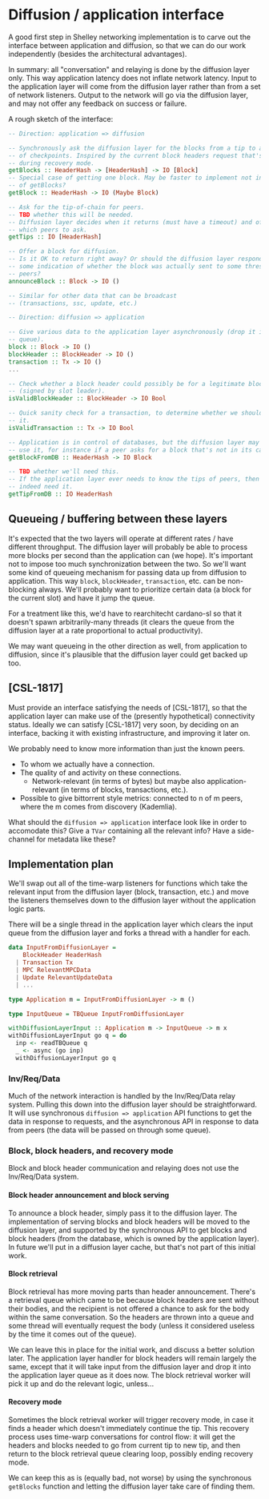 # Diffusion / application interface

A good first step in Shelley networking implementation is to carve out the
interface between application and diffusion, so that we can do our work
independently (besides the architectural advantages).

In summary: all "conversation" and relaying is done by the diffusion layer
only. This way application latency does not inflate network latency. Input to
the application layer will come from the diffusion layer rather than from a
set of network listeners. Output to the network will go via the diffusion
layer, and may not offer any feedback on success or failure. 

A rough sketch of the interface:

```Haskell
-- Direction: application => diffusion

-- Synchronously ask the diffusion layer for the blocks from a tip to a set
-- of checkpoints. Inspired by the current block headers request that's made
-- during recovery mode.
getBlocks :: HeaderHash -> [HeaderHash] -> IO [Block]
-- Special case of getting one block. May be faster to implement not in terms
-- of getBlocks?
getBlock :: HeaderHash -> IO (Maybe Block)

-- Ask for the tip-of-chain for peers.
-- TBD whether this will be needed.
-- Diffusion layer decides when it returns (must have a timeout) and of course
-- which peers to ask.
getTips :: IO [HeaderHash]

-- Offer a block for diffusion.
-- Is it OK to return right away? Or should the diffusion layer respond with
-- some indication of whether the block was actually sent to some threshold of
-- peers?
announceBlock :: Block -> IO ()

-- Similar for other data that can be broadcast
-- (transactions, ssc, update, etc.)
```

```Haskell
-- Direction: diffusion => application

-- Give various data to the application layer asynchronously (drop it in some
-- queue).
block :: Block -> IO ()
blockHeader :: BlockHeader -> IO ()
transaction :: Tx -> IO ()
...

-- Check whether a block header could possibly be for a legitimate block
-- (signed by slot leader).
isValidBlockHeader :: BlockHeader -> IO Bool

-- Quick sanity check for a transaction, to determine whether we should forward
-- it.
isValidTransaction :: Tx -> IO Bool

-- Application is in control of databases, but the diffusion layer may want to
-- use it, for instance if a peer asks for a block that's not in its cache.
getBlockFromDB :: HeaderHash -> IO Block

-- TBD whether we'll need this.
-- If the application layer ever needs to know the tips of peers, then we will
-- indeed need it.
getTipFromDB :: IO HeaderHash
```

## Queueing / buffering between these layers

It's expected that the two layers will operate at different rates / have
different throughput. The diffusion layer will probably be able to process more
blocks per second than the application can (we hope). It's important not to
impose too much synchronization between the two. So we'll want some kind of
queueing mechanism for passing data up from diffusion to application.
This way `block`, `blockHeader`, `transaction`, etc. can be non-blocking
always. We'll probably want to prioritize certain data (a block for the
current slot) and have it jump the queue.

For a treatment like this, we'd have to rearchitecht cardano-sl so that it
doesn't spawn arbitrarily-many threads (it clears the queue from the diffusion
layer at a rate proportional to actual productivity).

We may want queueing in the other direction as well, from application to
diffusion, since it's plausible that the diffusion layer could get backed up
too.

## [CSL-1817]

Must provide an interface satisfying the needs of [CSL-1817], so that the
application layer can make use of the (presently hypothetical) connectivity
status.
Ideally we can satisfy [CSL-1817] very soon, by deciding on an interface,
backing it with existing infrastructure, and improving it later on.

We probably need to know more information than just the known peers.
  - To whom we actually have a connection.
  - The quality of and activity on these connections.
    - Network-relevant (in terms of bytes) but maybe also application-relevant
      (in terms of blocks, transactions, etc.).
  - Possible to give bittorrent style metrics: connected to n of m peers,
    where the m comes from discovery (Kademlia).

What should the `diffusion => application` interface look like in order to
accomodate this? Give a `TVar` containing all the relevant info? Have a
side-channel for metadata like these?

## Implementation plan

We'll swap out all of the time-warp listeners for functions which take the
relevant input from the diffusion layer (block, transaction, etc.) and move
the listeners themselves down to the diffusion layer without the application
logic parts.

There will be a single thread in the application layer which clears the
input queue from the diffusion layer and forks a thread with a handler for
each.

```Haskell
data InputFromDiffusionLayer =
    BlockHeader HeaderHash
  | Transaction Tx
  | MPC RelevantMPCData
  | Update RelevantUpdateData
  | ...

type Application m = InputFromDiffusionLayer -> m ()

type InputQueue = TBQueue InputFromDiffusionLayer

withDiffusionLayerInput :: Application m -> InputQueue -> m x
withDiffusionLayerInput go q = do
  inp <- readTBQueue q
  _ <- async (go inp)
  withDiffusionLayerInput go q
```

### Inv/Req/Data

Much of the network interaction is handled by the Inv/Req/Data relay system.
Pulling this down into the diffusion layer should be straightforward. It will
use synchronous `diffusion => application` API functions to get the data in
response to requests, and the asynchronous API in response to data from peers
(the data will be passed on through some queue).

### Block, block headers, and recovery mode

Block and block header communication and relaying does not use the Inv/Req/Data
system.

#### Block header announcement and block serving

To announce a block header, simply pass it to the diffusion layer. The
implementation of serving blocks and block headers will be moved to the
diffusion layer, and supported by the synchronous API to get blocks and block
headers (from the database, which is owned by the application layer). In
future we'll put in a diffusion layer cache, but that's not part of this
initial work.

#### Block retrieval

Block retrieval has more moving parts than header announcement. There's a
retrieval queue which came to be because block headers are sent without
their bodies, and the recipient is not offered a chance to ask for the body
within the same conversation. So the headers are thrown into a queue and some
thread will eventually request the body (unless it considered useless by the
time it comes out of the queue).

We can leave this in place for the initial work, and discuss a better solution
later. The application layer handler for block headers will remain largely the
same, except that it will take input from the diffusion layer and drop it into
the application layer queue as it does now. The block retrieval worker will
pick it up and do the relevant logic, unless...

#### Recovery mode

Sometimes the block retrieval worker will trigger recovery mode, in case it
finds a header which doesn't immediately continue the tip. This recovery
process uses time-warp conversations for control flow: it will get the headers
and blocks needed to go from current tip to new tip, and then return to the
block retrieval queue clearing loop, possibly ending recovery mode.

We can keep this as is (equally bad, not worse) by using the synchronous
`getBlocks` function and letting the diffusion layer take care of finding them.
